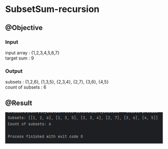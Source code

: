 # SubsetSum-recursion

## @Objective

### Input
input array : {1,2,3,4,5,6,7}\
target sum : 9

### Output
subsets : {1,2,6}, {1,3,5}, {2,3,4}, {2,7}, {3,6}, {4,5}\
count of subsets : 6


## @Result
![img.png](img.png)